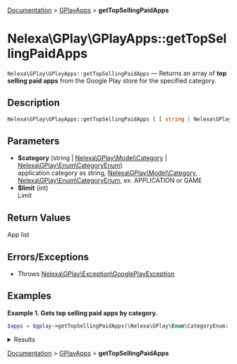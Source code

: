 [Documentation](../../README.md) > [GPlayApps](README.md) > **getTopSellingPaidApps**

# Nelexa\GPlay\GPlayApps::getTopSellingPaidApps
`Nelexa\GPlay\GPlayApps::getTopSellingPaidApps` — Returns an array of **top selling paid apps** from the Google Play store for the specified category.

## Description
```php
Nelexa\GPlay\GPlayApps::getTopSellingPaidApps ( [ string | Nelexa\GPlay\Model\Category | Nelexa\GPlay\Enum\CategoryEnum $category = "APPLICATION" ] [, int $limit = 500 ] ) : Nelexa\GPlay\Model\App[]
```

## Parameters
* **$category** (string | [Nelexa\GPlay\Model\Category](../Category/README.md) | [Nelexa\GPlay\Enum\CategoryEnum](../CategoryEnum/README.md))  
application category as string, [Nelexa\GPlay\Model\Category](../Category/README.md), [Nelexa\GPlay\Enum\CategoryEnum](../CategoryEnum/README.md), ex. APPLICATION or GAME
* **$limit** (int)  
Limit

## Return Values
App list


## Errors/Exceptions
* Throws [Nelexa\GPlay\Exception\GooglePlayException](../GooglePlayException/README.md)
## Examples
**Example 1. Gets top selling paid apps by category.**
```php
$apps = $gplay->getTopSellingPaidApps(\Nelexa\GPlay\Enum\CategoryEnum::GAME_RACING());
```
<details>
  <summary>Results</summary>

```php
array:38 [
    0 => class Nelexa\GPlay\Model\App {
      -getId(): string: "com.ea.games.nfs13_na"
      -getLocale(): string: "en_US"
      -getCountry(): string: "us"
      -getUrl(): string: "https://play.google.com/store/apps/details?id=com.ea.games.nfs13_na"
      -getFullUrl(): string: "https://play.google.com/store/apps/details?id=com.ea.games.nfs13_na&hl=en_US&gl=us"
      -getName(): string: "Need for Speed Most Wanted"
      -getDescription(): string: """
        Google Play Special Offer - Get over 80% off for a limited time only!\n
        \n
        “The graphics are absolutely awesome” (Eurogamer.es)\n
        \n
        “It pushes the mobile pla…
        """
      -getSummary(): ?string: null
      -getDeveloper(): ?Nelexa\GPlay\Model\Developer: null
      -getDeveloperName(): ?string: "ELECTRONIC ARTS"
      -getIcon(): Nelexa\GPlay\Model\GoogleImage: {
        -__toString(): string: "https://play-lh.googleusercontent.com/E0yjOHksPFKkjALyEth4SzpWE_ynsCj5o9w9kIP5zm7QBzbVjF4pUOifiU_q2ecWZplU"
        -getUrl(): string: "https://play-lh.googleusercontent.com/E0yjOHksPFKkjALyEth4SzpWE_ynsCj5o9w9kIP5zm7QBzbVjF4pUOifiU_q2ecWZplU"
        -getOriginalSizeUrl(): string: "https://play-lh.googleusercontent.com/E0yjOHksPFKkjALyEth4SzpWE_ynsCj5o9w9kIP5zm7QBzbVjF4pUOifiU_q2ecWZplU=s0"
        -getBinaryImageContent(): string: …
      }
      -getScreenshots(): array: array:7 [
        0 => class Nelexa\GPlay\Model\GoogleImage {
          -__toString(): string: "https://play-lh.googleusercontent.com/59zYhJsE3XhzzvQQRSOnIoMssQ6kPJbGaW6fzCC5LgHmmo9K5DXVGJnWWZg6-QV3bg"
          -getUrl(): string: "https://play-lh.googleusercontent.com/59zYhJsE3XhzzvQQRSOnIoMssQ6kPJbGaW6fzCC5LgHmmo9K5DXVGJnWWZg6-QV3bg"
          -getOriginalSizeUrl(): string: "https://play-lh.googleusercontent.com/59zYhJsE3XhzzvQQRSOnIoMssQ6kPJbGaW6fzCC5LgHmmo9K5DXVGJnWWZg6-QV3bg=s0"
          -getBinaryImageContent(): string: …
        }
        1 => class Nelexa\GPlay\Model\GoogleImage {
          -__toString(): string: "https://play-lh.googleusercontent.com/syir6zy2llwJYDt7OyO-SgalgKvLbYXXSTDDtZT4oRekf9D41Haz-D2rvD7gFq5eK85N"
          -getUrl(): string: "https://play-lh.googleusercontent.com/syir6zy2llwJYDt7OyO-SgalgKvLbYXXSTDDtZT4oRekf9D41Haz-D2rvD7gFq5eK85N"
          -getOriginalSizeUrl(): string: "https://play-lh.googleusercontent.com/syir6zy2llwJYDt7OyO-SgalgKvLbYXXSTDDtZT4oRekf9D41Haz-D2rvD7gFq5eK85N=s0"
          -getBinaryImageContent(): string: …
        }
        …
      ]
      -getScore(): float: 3.9224076
      -getPriceText(): ?string: "$4.99"
      -isFree(): bool: false
      -getInstallsText(): string: "1,000,000+"
      -asArray(): array: …
      -jsonSerialize(): array: …
    }
    1 => class Nelexa\GPlay\Model\App {
      -getId(): string: "com.digitaldreamlabs.retrodrive"
      -getLocale(): string: "en_US"
      -getCountry(): string: "us"
      -getUrl(): string: "https://play.google.com/store/apps/details?id=com.digitaldreamlabs.retrodrive"
      -getFullUrl(): string: "https://play.google.com/store/apps/details?id=com.digitaldreamlabs.retrodrive&hl=en_US&gl=us"
      -getName(): string: "Overdrive 2.6 Relaunched by Digital Dream Labs"
      -getDescription(): string: """
        Digital Dream Labs is proud to present Overdrive 2.6, back by popular demand! This version of Overdrive reverts some of the most current changes back …
        """
      -getSummary(): ?string: null
      -getDeveloper(): ?Nelexa\GPlay\Model\Developer: null
      -getDeveloperName(): ?string: "Digital Dream Labs, Inc."
      -getIcon(): Nelexa\GPlay\Model\GoogleImage: {
        -__toString(): string: "https://play-lh.googleusercontent.com/0IEK2PVOicsQIqiKggQRX5JvqSzohlaSG4bIlf4ntG66d0tHCHlJQqnnERJnm1HFc_jE"
        -getUrl(): string: "https://play-lh.googleusercontent.com/0IEK2PVOicsQIqiKggQRX5JvqSzohlaSG4bIlf4ntG66d0tHCHlJQqnnERJnm1HFc_jE"
        -getOriginalSizeUrl(): string: "https://play-lh.googleusercontent.com/0IEK2PVOicsQIqiKggQRX5JvqSzohlaSG4bIlf4ntG66d0tHCHlJQqnnERJnm1HFc_jE=s0"
        -getBinaryImageContent(): string: …
      }
      -getScreenshots(): array: array:5 [
        0 => class Nelexa\GPlay\Model\GoogleImage {
          -__toString(): string: "https://play-lh.googleusercontent.com/dK_HMrqJbDcwvvTClixDdfxkcatvK0JnS_wW6sFoK7aoNBAMWtp-pLXTQ1z0bbemZW8"
          -getUrl(): string: "https://play-lh.googleusercontent.com/dK_HMrqJbDcwvvTClixDdfxkcatvK0JnS_wW6sFoK7aoNBAMWtp-pLXTQ1z0bbemZW8"
          -getOriginalSizeUrl(): string: "https://play-lh.googleusercontent.com/dK_HMrqJbDcwvvTClixDdfxkcatvK0JnS_wW6sFoK7aoNBAMWtp-pLXTQ1z0bbemZW8=s0"
          -getBinaryImageContent(): string: …
        }
        1 => class Nelexa\GPlay\Model\GoogleImage {
          -__toString(): string: "https://play-lh.googleusercontent.com/XpBHKJBh7HL65S_v_R-nOQ9dCNwsW9-u-oa4Vgs4QnrvftoeYDNe1KlVn202lqjZFw"
          -getUrl(): string: "https://play-lh.googleusercontent.com/XpBHKJBh7HL65S_v_R-nOQ9dCNwsW9-u-oa4Vgs4QnrvftoeYDNe1KlVn202lqjZFw"
          -getOriginalSizeUrl(): string: "https://play-lh.googleusercontent.com/XpBHKJBh7HL65S_v_R-nOQ9dCNwsW9-u-oa4Vgs4QnrvftoeYDNe1KlVn202lqjZFw=s0"
          -getBinaryImageContent(): string: …
        }
        …
      ]
      -getScore(): float: 1.95
      -getPriceText(): ?string: "$2.99"
      -isFree(): bool: false
      -getInstallsText(): string: "10,000+"
      -asArray(): array: …
      -jsonSerialize(): array: …
    }
    …
  ]
```

</details>

[Documentation](../../README.md) > [GPlayApps](README.md) > **getTopSellingPaidApps**
